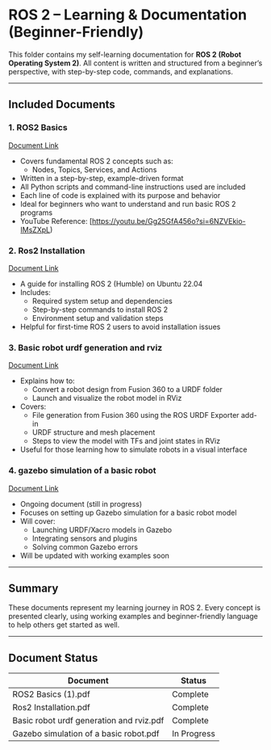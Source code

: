 # ROS 2 – Learning & Documentation (Beginner-Friendly)

This folder contains my self-learning documentation for **ROS 2 (Robot Operating System 2)**. All content is written and structured from a beginner’s perspective, with step-by-step code, commands, and explanations.

---

## Included Documents

### 1. ROS2 Basics 
[Document Link](https://github.com/Sriabirami-S/Skills-and-Projects/blob/main/ROS1-ROS2-Robotics/ROS2/ROS2%20Basics%20Documentation.pdf)

- Covers fundamental ROS 2 concepts such as:
  - Nodes, Topics, Services, and Actions
- Written in a step-by-step, example-driven format
- All Python scripts and command-line instructions used are included
- Each line of code is explained with its purpose and behavior
- Ideal for beginners who want to understand and run basic ROS 2 programs
- YouTube Reference: [https://youtu.be/Gg25GfA456o?si=6NZVEkio-IMsZXpL)

### 2. Ros2 Installation
[Document Link](https://github.com/Sriabirami-S/Skills-and-Projects/blob/main/ROS1-ROS2-Robotics/ROS2/Ros2%20Installation.pdf)

- A guide for installing ROS 2 (Humble) on Ubuntu 22.04
- Includes:
  - Required system setup and dependencies
  - Step-by-step commands to install ROS 2
  - Environment setup and validation steps
- Helpful for first-time ROS 2 users to avoid installation issues

### 3. Basic robot urdf generation and rviz
[Document Link](https://github.com/Sriabirami-S/Skills-and-Projects/blob/main/ROS1-ROS2-Robotics/ROS2/Basic%20robot%20urfd%20generation%20and%20rviz%20.pdf)

- Explains how to:
  - Convert a robot design from Fusion 360 to a URDF folder
  - Launch and visualize the robot model in RViz
- Covers:
  - File generation from Fusion 360 using the ROS URDF Exporter add-in
  - URDF structure and mesh placement
  - Steps to view the model with TFs and joint states in RViz
- Useful for those learning how to simulate robots in a visual interface

### 4. gazebo simulation of a basic robot
[Document Link](https://github.com/Sriabirami-S/Skills-and-Projects/blob/main/ROS1-ROS2-Robotics/ROS2/gazebo%20simulation%20of%20a%20basic%20robot%20.pdf)

- Ongoing document (still in progress)
- Focuses on setting up Gazebo simulation for a basic robot model
- Will cover:
  - Launching URDF/Xacro models in Gazebo
  - Integrating sensors and plugins
  - Solving common Gazebo errors
- Will be updated with working examples soon

---

## Summary

These documents represent my learning journey in ROS 2. Every concept is presented clearly, using working examples and beginner-friendly language to help others get started as well.

---

## Document Status

| Document                                  | Status        |
|-------------------------------------------|---------------|
| ROS2 Basics (1).pdf                       | Complete      |
| Ros2 Installation.pdf                     | Complete      |
| Basic robot urdf generation and rviz.pdf  | Complete      |
| Gazebo simulation of a basic robot.pdf    | In Progress   |

